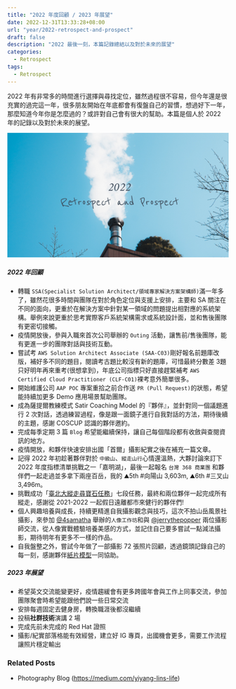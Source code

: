 ```yaml
---
title: "2022 年度回顧 / 2023 年展望"
date: 2022-12-31T13:33:28+08:00
url: "year/2022-retrospect-and-prospect"
draft: false
description: "2022 最後一刻，本篇記錄總結以及對於未來的展望"
categories:
  - Retrospect
tags:
  - Retrospect
---
```



2022 年有非常多的時間進行選擇與尋找定位，雖然過程很不容易，但今年還是很充實的過完這一年，很多朋友開始在年底都會有復盤自己的習慣，想過好下一年，那麼知道今年你是怎麼過的？或許對自己會有很大的幫助。本篇是個人於 2022 年的記錄以及對於未來的展望。

![](images/01.png)


##### [](#2022-年回顧 " 2022 年回顧")2022 年回顧

- 轉職 `SSA(Specialist Solution Architect/領域專家解決方案架構師)`滿一年多了，雖然花很多時間與團隊在對於角色定位與支援上安排，主要和 SA 關注在不同的面向，更重於在解決方案中針對某一領域的問題提出相對應的系統架構。舉例來說更重於思考實際客戶系統架構需求或系統設計面，並和售後團隊有更密切接觸。
- 疫情開放後，參與入職來首次公司舉辦的 `Outing` 活動，讓售前/售後團隊，能有更進一步的團隊對話與技術互動。
- 嘗試考 `AWS Solution Architect Associate (SAA-C03)`剛好報名前題庫改版，補好多不同的題目，閱讀考古題比較沒有新的題庫，可惜最終分數差 3題只好明年再來重考(很想拿到)，年底公司指標只好直接趕緊補考 `AWS Certified Cloud Practitioner (CLF-C01)`裸考意外簡單很多。
- 開始維護公司 `AAP POC` 專案重拾之前合作送 `PR (Pull Request)`的狀態，希望能持續加更多 Demo 應用場景幫助團隊。
- 成為薩提爾教練模式 Satir Coaching Model 的『夥伴』，並針對同一個議題進行 2 次對話，透過練習過程，像是跟一面鏡子進行自我對話的方法，期待後續的主題，感謝 COSCUP 認識的夥伴邀約。
- 完成每季定期 3 篇 `Blog` 希望能繼續保持，讓自己每個階段都有收斂與查閱資訊的地方。    
- 疫情開放，和夥伴快速安排出國「首爾」攝影紀實之後在補充一篇文章。
- 記得 2022 年初趁著夥伴對於 `中級山`、`縱走山行`心情還溫熱，大夥討論來訂下 2022 年度指標清單挑戰之一「嘉明湖」，最後一起報名 `台灣 368 商業團` 和夥伴們一起走過並多拿下兩座百岳，我的 ⛰5th #向陽山 3,603m, ⛰6th #三叉山 3,496m。
- 挑戰成功「[臺北大縱走尋寶石任務]((https://taipeigrandtrail.travel.taipei/))」七段任務，最終和兩位夥伴一起完成所有縱走，感謝從 2021-2022 一起假日遠離都市來健行的夥伴們!
- 個人興趣培養與成長，持續更精進自我攝影觀念與技巧，這次不拍山岳風景社攝影，來參加 [@4samatha](https://www.instagram.com/4samantha) 舉辦的`人像工作坊`和與 [@jerrythepopper](https://www.instagram.com/jerrythepopper/) 兩位攝影師交流，從人像實戰體驗培養美感的方式，並記住自己要多嘗試一點減法攝影，期待明年有更多不一樣的作品。
- 自我盤整之外，嘗試今年做了一部攝影 72 張照片回顧，透過鏡頭記錄自己的每一刻，感謝夥伴[紙片模型](https://www.youtube.com/channel/UCI2WLm8J8y_Upm0dVdGZFQg/videos)一同協助。

##### [](#2023-年展望 " 2023 年展望 ")2023 年展望

- 希望英文交流能變更好，疫情趨緩會有更多跨國年會與工作上同事交流，參加團隊聚會時希望能跟他們說一些日常交流
- 安排每週固定去健身房，轉換職涯後都沒繼續
- 投稿**社群技術**演講 2 場 
- 完成先前未完成的 Red Hat 證照
- 攝影/紀實部落格能有效經營，建立好 IG 專頁，出國機會更多，需要工作流程讓照片穩定輸出

### Related Posts

- Photography Blog (https://medium.com/yiyang-lins-life)

